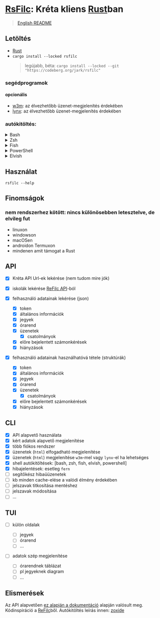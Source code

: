 # [RsFilc](https://codeberg.org/jark/rsfilc): Kréta kliens [Rust](https://rust-lang.org)ban

> [English README](README.md)

## Letöltés

-   [Rust](https://rustup.rs)
-   `cargo install --locked rsfilc`
    > legújabb, béta: `cargo install --locked --git "https://codeberg.org/jark/rsfilc"`

### segédprogramok

#### opcionális

-   [w3m](https://w3m.sourceforge.net/): az élvezhetőbb üzenet-megjelenítés érdekében
-   [lynx](https://lynx.browser.org/): az élvezhetőbb üzenet-megjelenítés érdekében

### autókitöltés:

   <details>
   <summary>Bash</summary>

> Add a `~/.bashrc` <ins>**végére**</ins> :
>
> ```sh
> eval "$(rsfilc completions bash)"
> ```

   </details>

   <details>
   <summary>Zsh</summary>

> Add a `~/.zshrc` <ins>**végére**</ins> :
>
> ```sh
> eval "$(rsfilc completions zsh)"
> ```

   </details>

   <details>
   <summary>Fish</summary>

> Add a `~/.config/fish/config.fish` <ins>**végére**</ins>:
>
> ```fish
> rsfilc completions fish | source
> ```

   </details>

   <details>
   <summary>PowerShell</summary>

> Add a <ins>**végére**</ins> a beállításaidnak (így találod `echo $profile` PowerShell-ben):
>
> ```powershell
> Invoke-Expression (& { (rsfilc completions powershell | Out-String) })
> ```

   </details>

   <details>
   <summary>Elvish</summary>

> Add a `~/.elvish/rc.elv` <ins>**végére**</ins>:
>
> ```sh
> eval (rsfilc completions elvish | slurp)
> ```

   </details>

## Használat

`rsfilc --help`

## Finomságok

### nem rendszerhez kötött: nincs különösebben letesztelve, de elvileg fut

-   linuxon
-   windowson
-   macOSen
-   androidon Termuxon
-   mindenen amit támogat a Rust 

## API

-   [x] Kréta API Url-ek lekérése (nem tudom mire jók)
-   [x] iskolák lekérése [ReFilc API](https://api.refilc.hu/v1/public/school-list)-ból

-   [x] felhasználó adatainak lekérése (json)

    -   [x] token
    -   [x] általános információk
    -   [x] jegyek
    -   [x] órarend
    -   [x] üzenetek
        -   [x] csatolmányok
    -   [x] előre bejelentett számonkérések
    -   [x] hiányzások

-   [x] felhasználó adatainak használhatóvá tétele (struktúrák)

    -   [x] token
    -   [x] általános információk
    -   [x] jegyek
    -   [x] órarend
    -   [x] üzenetek
        -   [x] csatolmányok
    -   [x] előre bejelentett számonkérések
    -   [x] hiányzások

## CLI

-   [x] API alapvető használata
-   [x] kért adatok alapvető megjelenítése
-   [x] több fiókos rendszer
-   [x] üzenetek (`html`) elfogadható megjelenítése
-   [x] üzenetek (`html`) megjelenítése `w3m`-mel vagy `lynx`-el ha lehetséges
-   [x] shell autókitöltések: [bash, zsh, fish, elvish, powershell]
-   [x] hibajelentések: esetleg `fern`
-   [ ] segítőkész hibaüüzenetek
-   [ ] kb minden cache-elése a valódi élmény érdekében
-   [ ] jelszavak titkosítása mentéshez
-   [ ] jelszavak módosítása
-   [ ] ...

## TUI

-   [ ] külön oldalak

    -   [ ] jegyek
    -   [ ] órarend
    -   [ ] ...

-   [ ] adatok szép megjelenítése
    -   [ ] órarendnek táblázat
    -   [ ] pl jegyeknek diagram
    -   [ ] ...

## Elismerések

Az API alapvetően [ez alapján a dokumentáció](https://github.com/bczsalba/ekreta-docs-v3) alapján valósult meg.
Kódinspiráció a [ReFilc](https://github.com/refilc/naplo)ből.
Autókitöltés leírás innen: [zoxide](https://github.com/ajeetdsouza/zoxide)
